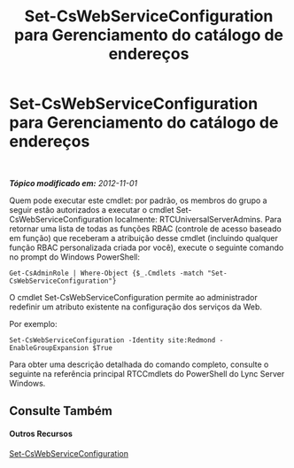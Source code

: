 ﻿---
title: Set-CsWebServiceConfiguration para Gerenciamento do catálogo de endereços
TOCTitle: Set-CsWebServiceConfiguration para Gerenciamento do catálogo de endereços
ms:assetid: 79d0edf5-23f3-4845-a7b7-e11b5a928bab
ms:mtpsurl: https://technet.microsoft.com/pt-br/library/Gg429709(v=OCS.15)
ms:contentKeyID: 49307196
ms.date: 05/19/2016
mtps_version: v=OCS.15
ms.translationtype: HT
---

# Set-CsWebServiceConfiguration para Gerenciamento do catálogo de endereços

 

_**Tópico modificado em:** 2012-11-01_

Quem pode executar este cmdlet: por padrão, os membros do grupo a seguir estão autorizados a executar o cmdlet Set-CsWebServiceConfiguration localmente: RTCUniversalServerAdmins. Para retornar uma lista de todas as funções RBAC (controle de acesso baseado em função) que receberam a atribuição desse cmdlet (incluindo qualquer função RBAC personalizada criada por você), execute o seguinte comando no prompt do Windows PowerShell:

    Get-CsAdminRole | Where-Object {$_.Cmdlets -match "Set-CsWebServiceConfiguration"}

O cmdlet Set-CsWebServiceConfiguration permite ao administrador redefinir um atributo existente na configuração dos serviços da Web.

Por exemplo:

    Set-CsWebServiceConfiguration -Identity site:Redmond -EnableGroupExpansion $True

Para obter uma descrição detalhada do comando completo, consulte o seguinte na referência principal RTCCmdlets do PowerShell do Lync Server Windows.

## Consulte Também

#### Outros Recursos

[Set-CsWebServiceConfiguration](https://docs.microsoft.com/en-us/powershell/module/skype/Set-CsWebServiceConfiguration)

